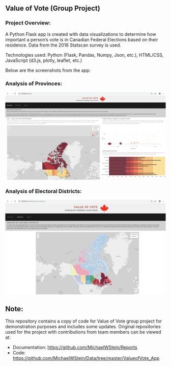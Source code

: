 ## Value of Vote (Group Project)


### Project Overview: 


A Python Flask app is created with data visualizations to determine how important a person’s vote is in Canadian Federal Elections based on their residence. Data from the 2016  Statscan survey is used.

Technologies used: Python (Flask, Pandas, Numpy, Json, etc.), HTML/CSS, JavaScript (d3.js, plotly, leaflet, etc.)

Below are the screenshots from the app:

### Analysis of Provinces:
![Provinces](static/images/ScreenShot_provinces.png)

### Analysis of Electoral Districts:
![Electoral_districts](static/images/ScreenShot_ed.png)

## Note:

This repository contains a copy of code for Value of Vote group project for demonstration purposes and includes some updates. Original repositories used for the project with contributions from team members can be viewed at:

* Documentation: https://github.com/MichaelWStein/Reports
* Code: https://github.com/MichaelWStein/Data/tree/master/ValueofVote_App
